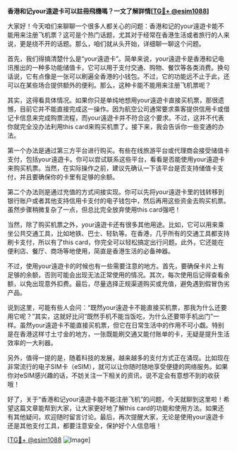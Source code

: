 **香港和记your遠遊卡可以註冊飛機嗎？一文了解詳情[[TG💪+ @esim1088](https://t.me/s/esim1088)]**

大家好！今天咱们来聊聊一个很多人都关心的问题：香港和记的your遠遊卡能不能用来注册飞机票？这可是个热门话题，尤其对于经常在香港生活或者旅行的人来说，更是绕不开的话题。那么，咱们就从头开始，详细聊一聊这个问题。

首先，我们得搞清楚什么是“your遠遊卡”。简单来说，your遠遊卡是香港和记电讯推出的一种多功能储值卡，它可以用于支付交通、购物、餐饮等各类消费。换句话说，它有点像是一张可以刷遍全香港的小钱包。不过，它的功能远不止于此，还可以在某些场合提供额外的便利。那么，这种卡能不能用来注册飞机票呢？

其实，这得看具体情况。如果你只是单纯地想用your遠遊卡直接买机票，那很遗憾，目前它并不能直接完成这一操作。因为航空公司通常要求乘客提供信用卡或借记卡信息来完成购票流程，而your遠遊卡并不符合这个要求。不过，这并不代表你就完全没办法利用this card来购买机票了。接下来，我会告诉你一些变通的办法。

第一个办法是通过第三方平台进行购买。有些在线旅游平台或代理商会接受储值卡支付，包括your遠遊卡。你可以尝试联系这些平台，看看是否能使用your遠遊卡来购买机票。当然，在实际操作之前，建议先确认一下该平台是否支持储值卡支付，并且要确保你的卡里有足够的余额。

第二个办法则是通过充值的方式间接实现。你可以先将your遠遊卡里的钱转移到银行账户或者其他支持信用卡支付的电子钱包中，然后再用这些资金去购买机票。虽然步骤稍微复杂了一点，但总比完全放弃使用this card强吧！

当然，除了购买机票之外，your遠遊卡还有很多其他用途。比如，它可以用来乘坐公共交通工具，比如地铁、巴士、轻轨等。在香港，几乎所有的交通工具都支持刷卡支付，所以有了this card，你完全可以轻松搞定出行问题。此外，它还能在便利店、餐厅、商场等地使用，简直是香港生活的必备神器。

不过，使用your遠遊卡的时候也有一些需要注意的地方。首先，要确保卡片上有足够的余额，否则可能会出现无法正常使用的情况。其次，每次使用后记得查看余额，以免出现意外扣费。最后，尽量选择正规渠道购买或充值，避免遇到假冒伪劣产品。

说到这里，可能有些人会问：“既然your遠遊卡不能直接买机票，那我为什么还要用它呢？”其实，这就好比问“既然手机不能当饭吃，为什么还要带手机出门”一样。虽然your遠遊卡不能直接买机票，但它在日常生活中的作用不可小觑。特别是在香港这样寸土寸金的地方，一张既能刷交通又能付账单的卡，无疑是提升生活效率的一大利器。

另外，值得一提的是，随着科技的发展，越来越多的支付方式正在涌现。比如现在非常流行的电子SIM卡（eSIM），就可以让你随时随地享受便捷的网络服务。如果你对eSIM感兴趣的话，不妨关注一下相关的资讯，说不定会有意想不到的收获哦！

好了，关于“香港和记your遠遊卡能不能注册飞机”的问题，今天就聊到这里啦！希望这篇文章能帮到大家，让大家更好地了解this card的功能和使用方法。如果还有其他疑问，欢迎随时留言讨论。最后，再次提醒大家，无论是使用your遠遊卡还是其他支付工具，都要注意安全，保护好个人信息哦！

[[TG💪+ @esim1088](https://t.me/s/esim1088) ![Image](https://i.postimg.cc/4NQfJmqS/Snipaste-2025-05-13-00-14-12.png)]